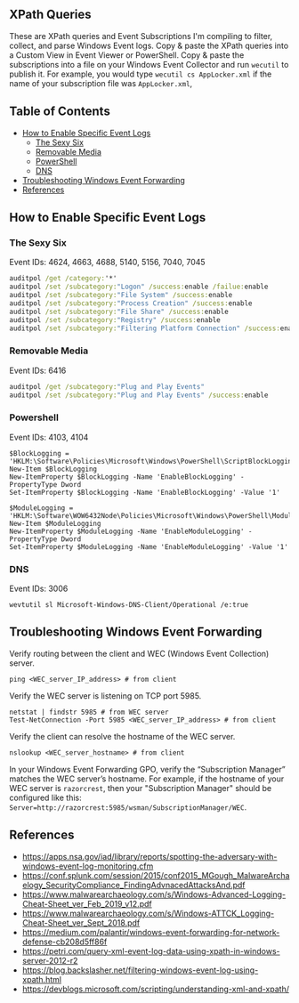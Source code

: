 ## XPath Queries
These are XPath queries and Event Subscriptions I'm compiling to filter, collect, and parse Windows Event logs. Copy & paste the XPath queries into a Custom View in Event Viewer or PowerShell. Copy & paste the subscriptions into a file on your Windows Event Collector and run `wecutil` to publish it. For example, you would type `wecutil cs AppLocker.xml` if the name of your subscription file was `AppLocker.xml`, 

## Table of Contents
* [How to Enable Specific Event Logs](#how-to-enable-specific-event-logs)
  * [The Sexy Six](#the-sexy-six)
  * [Removable Media](#removable-media)
  * [PowerShell](#powershell)
  * [DNS](#dns)
* [Troubleshooting Windows Event Forwarding](#troubleshooting-windows-event-forwarding)
* [References](#references)

## How to Enable Specific Event Logs
### The Sexy Six
Event IDs: 4624, 4663, 4688, 5140, 5156, 7040, 7045
```cmd
auditpol /get /category:'*'
auditpol /set /subcategory:"Logon" /success:enable /failue:enable
auditpol /set /subcategory:"File System" /success:enable
auditpol /set /subcategory:"Process Creation" /success:enable
auditpol /set /subcategory:"File Share" /success:enable
auditpol /set /subcategory:"Registry" /success:enable
auditpol /set /subcategory:"Filtering Platform Connection" /success:enable
```

### Removable Media
Event IDs: 6416
```cmd
auditpol /get /subcategory:"Plug and Play Events"
auditpol /set /subcategory:"Plug and Play Events" /success:enable
```

### Powershell
Event IDs: 4103, 4104
```pwsh
$BlockLogging = 'HKLM:\Software\Policies\Microsoft\Windows\PowerShell\ScriptBlockLogging' 
New-Item $BlockLogging
New-ItemProperty $BlockLogging -Name 'EnableBlockLogging' -PropertyType Dword
Set-ItemProperty $BlockLogging -Name 'EnableBlockLogging' -Value '1'

$ModuleLogging = 'HKLM:\Software\WOW6432Node\Policies\Microsoft\Windows\PowerShell\ModuleLogging'
New-Item $ModuleLogging
New-ItemProperty $ModuleLogging -Name 'EnableModuleLogging' -PropertyType Dword
Set-ItemProperty $ModuleLogging -Name 'EnableModuleLogging' -Value '1'
```

### DNS
Event IDs: 3006
```pwsh
wevtutil sl Microsoft-Windows-DNS-Client/Operational /e:true
```

## Troubleshooting Windows Event Forwarding
Verify routing between the client and WEC (Windows Event Collection) server.
```pwsh
ping <WEC_server_IP_address> # from client
```

Verify the WEC server is listening on TCP port 5985.
```pwsh
netstat | findstr 5985 # from WEC server
Test-NetConnection -Port 5985 <WEC_server_IP_address> # from client
```

Verify the client can resolve the hostname of the WEC server.
```pwsh
nslookup <WEC_server_hostname> # from client
```

In your Windows Event Forwarding GPO, verify the “Subscription Manager” matches the WEC server’s hostname. For example, if the hostname of your WEC server is `razorcrest`, then your "Subscription Manager" should be configured like this: `Server=http://razorcrest:5985/wsman/SubscriptionManager/WEC`.

## References
* https://apps.nsa.gov/iad/library/reports/spotting-the-adversary-with-windows-event-log-monitoring.cfm
* https://conf.splunk.com/session/2015/conf2015_MGough_MalwareArchaelogy_SecurityCompliance_FindingAdvnacedAttacksAnd.pdf
* https://www.malwarearchaeology.com/s/Windows-Advanced-Logging-Cheat-Sheet_ver_Feb_2019_v12.pdf
* https://www.malwarearchaeology.com/s/Windows-ATTCK_Logging-Cheat-Sheet_ver_Sept_2018.pdf
* https://medium.com/palantir/windows-event-forwarding-for-network-defense-cb208d5ff86f
* https://petri.com/query-xml-event-log-data-using-xpath-in-windows-server-2012-r2
* https://blog.backslasher.net/filtering-windows-event-log-using-xpath.html
* https://devblogs.microsoft.com/scripting/understanding-xml-and-xpath/

